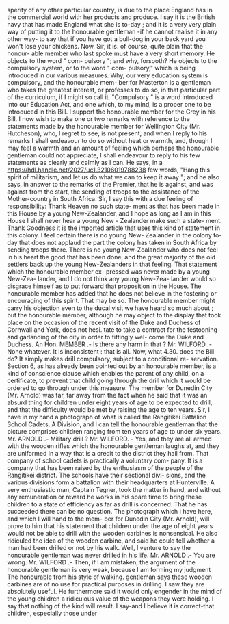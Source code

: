 sperity of any other particular country, is due to the place England has in the commercial world with her products and produce. I say it is the British navy that has made England what she is to-day ; and it is a very very plain way of putting it to the honourable gentleman -if he cannot realise it in any other way- to say that if you have got a bull-dog in your back yard you won't lose your chickens. Now. Sir, it is. of course, quite plain that the honour- able member who last spoke must have a very short memory. He objects to the word " com- pulsory "; and why, forsooth? He objects to the compulsory system, or to the word " com- pulsory," which is being introduced in our various measures. Why, our very education system is compulsory, and the honourable mem- ber for Masterton is a gentleman who takes the greatest interest, or professes to do so, in that particular part of the curriculum, if I might so call it. "Compulsory " is a word introduced into our Education Act, and one which, to my mind, is a proper one to be introduced in this Bill. I support the honourable member for the Grey in his Bill. I now wish to make one or two remarks with reference to the statements made by the honourable member for Wellington City (Mr. Hutcheson), who, I regret to see, is not present, and when I reply to his remarks I shall endeavour to do so without heat or warmth, and, though I may feel a warmth and an amount of feeling which perhaps the honourable gentleman could not appreciate, I shall endeavour to reply to his few statements as clearly and calmly as I can. He says, in a https://hdl.handle.net/2027/uc1.32106019788238 few words, "Hang this spirit of militarism, and let us do what we can to keep it away "; and he also says, in answer to the remarks of the Premier, that he is against, and was against from the start, the sending of troops to the assistance of the Mother-country in South Africa. Sir, I say this with a due feeling of responsibility: Thank Heaven no such state- ment as that has been made in this House by a young New-Zealander, and I hope as long as I am in this House I shall never hear a young New - Zealander make such a state- ment. Thank Goodness it is the imported article that uses this kind of statement in this colony. I feel certain there is no young New- Zealander in the colony to-day that does not applaud the part the colony has taken in South Africa by sending troops there. There is no young New-Zealander who does not feel in his heart the good that has been done, and the great majority of the old settlers back up the young New-Zealanders in that feeling. That statement which the honourable member ex- pressed was never made by a young New-Zea- lander, and I do not think any young New-Zea- lander would so disgrace himself as to put forward that proposition in the House. The honourable member has added that he does not believe in the fostering or encouraging of this spirit. That may be so. The honourable member might carry his objection even to the ducal visit we have heard so much about ; but the honourable member, although he may object to the display that took place on the occasion of the recent visit of the Duke and Duchess of Cornwall and York, does not hesi. tate to take a contract for the festooning and garlanding of the city in order to fittingly wel- come the Duke and Duchess. An Hon. MEMBER .- Is there any harm in that ? Mr. WILFORD .- None whatever. It is inconsistent : that is all. Now, what 4.30. does the Bill do? It simply makes drill compulsory, subject to a conditional re- servation. Section 6, as has already been pointed out by an honourable member, is a kind of conscience clause which enables the parent of any child, on a certificate, to prevent that child going through the drill which it would be ordered to go through under this measure. The member for Dunedin City (Mr. Arnold) was far, far away from the fact when he said that it was an absurd thing for children under eight years of age to be expected to drill, and that the difficulty would be met by raising the age to ten years. Sir, I have in my hand a photograph of what is called the Rangitikei Battalion School Cadets, A Division, and I can tell the honourable gentleman that the picture comprises children ranging from ten years of age to under six years. Mr. ARNOLD .- Military drill ? Mr. WILFORD. - Yes, and they are all armed with the wooden rifles which the honourable gentleman laughs at, and they are uniformed in a way that is a credit to the district they hail from. That company of school cadets is practically a voluntary com- pany. It is a company that has been raised by the enthusiasm of the people of the Rangitikei district. The schools have their sectional divi- sions, and the various divisions form a battalion with their headquarters at Hunterville. A very enthusiastic man, Captain Tegner, took the matter in hand, and without any remuneration or reward he works in his spare time to bring these children to a state of efficiency as far as drill is concerned. That he has succeeded there can be no question. The photograph which I have here, and which I will hand to the mem- ber for Dunedin City (Mr. Arnold), will prove to him that his statement that children under the age of eight years would not be able to drill with the wooden carbines is nonsensical. He also ridiculed the idea of the wooden carbine, and said he could tell whether a man had been drilled or not by his walk. Well, I venture to say the honourable gentleman was never drilled in his life. Mr. ARNOLD .- You are wrong. Mr. WILFORD .- Then, if I am mistaken, the argument of the honourable gentleman is very weak, because I am forming my judgment The honourable from his style of walking. gentleman says these wooden carbines are of no use for practical purposes in drilling. I saw they are absolutely useful. He furthermore said it would only engender in the mind of the young children a ridiculous value of the weapons they were holding. I say that nothing of the kind will result. I say-and I believe it is correct-that children, especially those under 